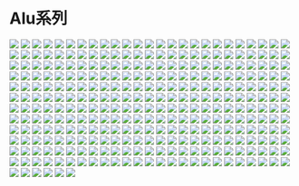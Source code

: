 # Alu系列

![](https://cdn.jsdelivr.net/gh/2x-ercha/twikoo-magic/image/alu/1.png)
![](https://cdn.jsdelivr.net/gh/2x-ercha/twikoo-magic/image/alu/10.png)
![](https://cdn.jsdelivr.net/gh/2x-ercha/twikoo-magic/image/alu/100.png)
![](https://cdn.jsdelivr.net/gh/2x-ercha/twikoo-magic/image/alu/101.png)
![](https://cdn.jsdelivr.net/gh/2x-ercha/twikoo-magic/image/alu/102.png)
![](https://cdn.jsdelivr.net/gh/2x-ercha/twikoo-magic/image/alu/103.png)
![](https://cdn.jsdelivr.net/gh/2x-ercha/twikoo-magic/image/alu/104.png)
![](https://cdn.jsdelivr.net/gh/2x-ercha/twikoo-magic/image/alu/105.png)
![](https://cdn.jsdelivr.net/gh/2x-ercha/twikoo-magic/image/alu/106.png)
![](https://cdn.jsdelivr.net/gh/2x-ercha/twikoo-magic/image/alu/107.png)
![](https://cdn.jsdelivr.net/gh/2x-ercha/twikoo-magic/image/alu/108.png)
![](https://cdn.jsdelivr.net/gh/2x-ercha/twikoo-magic/image/alu/109.png)
![](https://cdn.jsdelivr.net/gh/2x-ercha/twikoo-magic/image/alu/11.png)
![](https://cdn.jsdelivr.net/gh/2x-ercha/twikoo-magic/image/alu/110.png)
![](https://cdn.jsdelivr.net/gh/2x-ercha/twikoo-magic/image/alu/111.png)
![](https://cdn.jsdelivr.net/gh/2x-ercha/twikoo-magic/image/alu/112.png)
![](https://cdn.jsdelivr.net/gh/2x-ercha/twikoo-magic/image/alu/113.png)
![](https://cdn.jsdelivr.net/gh/2x-ercha/twikoo-magic/image/alu/114.png)
![](https://cdn.jsdelivr.net/gh/2x-ercha/twikoo-magic/image/alu/115.png)
![](https://cdn.jsdelivr.net/gh/2x-ercha/twikoo-magic/image/alu/116.png)
![](https://cdn.jsdelivr.net/gh/2x-ercha/twikoo-magic/image/alu/117.png)
![](https://cdn.jsdelivr.net/gh/2x-ercha/twikoo-magic/image/alu/118.png)
![](https://cdn.jsdelivr.net/gh/2x-ercha/twikoo-magic/image/alu/119.png)
![](https://cdn.jsdelivr.net/gh/2x-ercha/twikoo-magic/image/alu/12.png)
![](https://cdn.jsdelivr.net/gh/2x-ercha/twikoo-magic/image/alu/120.png)
![](https://cdn.jsdelivr.net/gh/2x-ercha/twikoo-magic/image/alu/121.png)
![](https://cdn.jsdelivr.net/gh/2x-ercha/twikoo-magic/image/alu/122.png)
![](https://cdn.jsdelivr.net/gh/2x-ercha/twikoo-magic/image/alu/123.png)
![](https://cdn.jsdelivr.net/gh/2x-ercha/twikoo-magic/image/alu/124.png)
![](https://cdn.jsdelivr.net/gh/2x-ercha/twikoo-magic/image/alu/125.png)
![](https://cdn.jsdelivr.net/gh/2x-ercha/twikoo-magic/image/alu/126.png)
![](https://cdn.jsdelivr.net/gh/2x-ercha/twikoo-magic/image/alu/127.png)
![](https://cdn.jsdelivr.net/gh/2x-ercha/twikoo-magic/image/alu/128.png)
![](https://cdn.jsdelivr.net/gh/2x-ercha/twikoo-magic/image/alu/129.png)
![](https://cdn.jsdelivr.net/gh/2x-ercha/twikoo-magic/image/alu/13.png)
![](https://cdn.jsdelivr.net/gh/2x-ercha/twikoo-magic/image/alu/130.png)
![](https://cdn.jsdelivr.net/gh/2x-ercha/twikoo-magic/image/alu/131.png)
![](https://cdn.jsdelivr.net/gh/2x-ercha/twikoo-magic/image/alu/132.png)
![](https://cdn.jsdelivr.net/gh/2x-ercha/twikoo-magic/image/alu/133.png)
![](https://cdn.jsdelivr.net/gh/2x-ercha/twikoo-magic/image/alu/134.png)
![](https://cdn.jsdelivr.net/gh/2x-ercha/twikoo-magic/image/alu/135.png)
![](https://cdn.jsdelivr.net/gh/2x-ercha/twikoo-magic/image/alu/136.png)
![](https://cdn.jsdelivr.net/gh/2x-ercha/twikoo-magic/image/alu/137.png)
![](https://cdn.jsdelivr.net/gh/2x-ercha/twikoo-magic/image/alu/138.png)
![](https://cdn.jsdelivr.net/gh/2x-ercha/twikoo-magic/image/alu/139.png)
![](https://cdn.jsdelivr.net/gh/2x-ercha/twikoo-magic/image/alu/14.png)
![](https://cdn.jsdelivr.net/gh/2x-ercha/twikoo-magic/image/alu/140.png)
![](https://cdn.jsdelivr.net/gh/2x-ercha/twikoo-magic/image/alu/141.png)
![](https://cdn.jsdelivr.net/gh/2x-ercha/twikoo-magic/image/alu/142.png)
![](https://cdn.jsdelivr.net/gh/2x-ercha/twikoo-magic/image/alu/143.png)
![](https://cdn.jsdelivr.net/gh/2x-ercha/twikoo-magic/image/alu/144.png)
![](https://cdn.jsdelivr.net/gh/2x-ercha/twikoo-magic/image/alu/145.png)
![](https://cdn.jsdelivr.net/gh/2x-ercha/twikoo-magic/image/alu/146.png)
![](https://cdn.jsdelivr.net/gh/2x-ercha/twikoo-magic/image/alu/147.png)
![](https://cdn.jsdelivr.net/gh/2x-ercha/twikoo-magic/image/alu/148.png)
![](https://cdn.jsdelivr.net/gh/2x-ercha/twikoo-magic/image/alu/149.png)
![](https://cdn.jsdelivr.net/gh/2x-ercha/twikoo-magic/image/alu/15.png)
![](https://cdn.jsdelivr.net/gh/2x-ercha/twikoo-magic/image/alu/150.png)
![](https://cdn.jsdelivr.net/gh/2x-ercha/twikoo-magic/image/alu/151.png)
![](https://cdn.jsdelivr.net/gh/2x-ercha/twikoo-magic/image/alu/152.png)
![](https://cdn.jsdelivr.net/gh/2x-ercha/twikoo-magic/image/alu/153.png)
![](https://cdn.jsdelivr.net/gh/2x-ercha/twikoo-magic/image/alu/154.png)
![](https://cdn.jsdelivr.net/gh/2x-ercha/twikoo-magic/image/alu/155.png)
![](https://cdn.jsdelivr.net/gh/2x-ercha/twikoo-magic/image/alu/156.png)
![](https://cdn.jsdelivr.net/gh/2x-ercha/twikoo-magic/image/alu/157.png)
![](https://cdn.jsdelivr.net/gh/2x-ercha/twikoo-magic/image/alu/158.png)
![](https://cdn.jsdelivr.net/gh/2x-ercha/twikoo-magic/image/alu/159.png)
![](https://cdn.jsdelivr.net/gh/2x-ercha/twikoo-magic/image/alu/16.png)
![](https://cdn.jsdelivr.net/gh/2x-ercha/twikoo-magic/image/alu/160.png)
![](https://cdn.jsdelivr.net/gh/2x-ercha/twikoo-magic/image/alu/161.png)
![](https://cdn.jsdelivr.net/gh/2x-ercha/twikoo-magic/image/alu/162.png)
![](https://cdn.jsdelivr.net/gh/2x-ercha/twikoo-magic/image/alu/163.png)
![](https://cdn.jsdelivr.net/gh/2x-ercha/twikoo-magic/image/alu/164.png)
![](https://cdn.jsdelivr.net/gh/2x-ercha/twikoo-magic/image/alu/165.png)
![](https://cdn.jsdelivr.net/gh/2x-ercha/twikoo-magic/image/alu/166.png)
![](https://cdn.jsdelivr.net/gh/2x-ercha/twikoo-magic/image/alu/167.png)
![](https://cdn.jsdelivr.net/gh/2x-ercha/twikoo-magic/image/alu/168.png)
![](https://cdn.jsdelivr.net/gh/2x-ercha/twikoo-magic/image/alu/169.png)
![](https://cdn.jsdelivr.net/gh/2x-ercha/twikoo-magic/image/alu/17.png)
![](https://cdn.jsdelivr.net/gh/2x-ercha/twikoo-magic/image/alu/170.png)
![](https://cdn.jsdelivr.net/gh/2x-ercha/twikoo-magic/image/alu/171.png)
![](https://cdn.jsdelivr.net/gh/2x-ercha/twikoo-magic/image/alu/172.png)
![](https://cdn.jsdelivr.net/gh/2x-ercha/twikoo-magic/image/alu/173.png)
![](https://cdn.jsdelivr.net/gh/2x-ercha/twikoo-magic/image/alu/174.png)
![](https://cdn.jsdelivr.net/gh/2x-ercha/twikoo-magic/image/alu/175.png)
![](https://cdn.jsdelivr.net/gh/2x-ercha/twikoo-magic/image/alu/176.png)
![](https://cdn.jsdelivr.net/gh/2x-ercha/twikoo-magic/image/alu/177.png)
![](https://cdn.jsdelivr.net/gh/2x-ercha/twikoo-magic/image/alu/178.png)
![](https://cdn.jsdelivr.net/gh/2x-ercha/twikoo-magic/image/alu/179.png)
![](https://cdn.jsdelivr.net/gh/2x-ercha/twikoo-magic/image/alu/18.png)
![](https://cdn.jsdelivr.net/gh/2x-ercha/twikoo-magic/image/alu/180.png)
![](https://cdn.jsdelivr.net/gh/2x-ercha/twikoo-magic/image/alu/181.png)
![](https://cdn.jsdelivr.net/gh/2x-ercha/twikoo-magic/image/alu/182.png)
![](https://cdn.jsdelivr.net/gh/2x-ercha/twikoo-magic/image/alu/183.png)
![](https://cdn.jsdelivr.net/gh/2x-ercha/twikoo-magic/image/alu/184.png)
![](https://cdn.jsdelivr.net/gh/2x-ercha/twikoo-magic/image/alu/185.png)
![](https://cdn.jsdelivr.net/gh/2x-ercha/twikoo-magic/image/alu/186.png)
![](https://cdn.jsdelivr.net/gh/2x-ercha/twikoo-magic/image/alu/187.png)
![](https://cdn.jsdelivr.net/gh/2x-ercha/twikoo-magic/image/alu/188.png)
![](https://cdn.jsdelivr.net/gh/2x-ercha/twikoo-magic/image/alu/189.png)
![](https://cdn.jsdelivr.net/gh/2x-ercha/twikoo-magic/image/alu/19.png)
![](https://cdn.jsdelivr.net/gh/2x-ercha/twikoo-magic/image/alu/190.png)
![](https://cdn.jsdelivr.net/gh/2x-ercha/twikoo-magic/image/alu/191.png)
![](https://cdn.jsdelivr.net/gh/2x-ercha/twikoo-magic/image/alu/192.png)
![](https://cdn.jsdelivr.net/gh/2x-ercha/twikoo-magic/image/alu/193.png)
![](https://cdn.jsdelivr.net/gh/2x-ercha/twikoo-magic/image/alu/194.png)
![](https://cdn.jsdelivr.net/gh/2x-ercha/twikoo-magic/image/alu/195.png)
![](https://cdn.jsdelivr.net/gh/2x-ercha/twikoo-magic/image/alu/196.png)
![](https://cdn.jsdelivr.net/gh/2x-ercha/twikoo-magic/image/alu/197.png)
![](https://cdn.jsdelivr.net/gh/2x-ercha/twikoo-magic/image/alu/198.png)
![](https://cdn.jsdelivr.net/gh/2x-ercha/twikoo-magic/image/alu/199.png)
![](https://cdn.jsdelivr.net/gh/2x-ercha/twikoo-magic/image/alu/2.png)
![](https://cdn.jsdelivr.net/gh/2x-ercha/twikoo-magic/image/alu/20.png)
![](https://cdn.jsdelivr.net/gh/2x-ercha/twikoo-magic/image/alu/200.png)
![](https://cdn.jsdelivr.net/gh/2x-ercha/twikoo-magic/image/alu/201.png)
![](https://cdn.jsdelivr.net/gh/2x-ercha/twikoo-magic/image/alu/202.png)
![](https://cdn.jsdelivr.net/gh/2x-ercha/twikoo-magic/image/alu/203.png)
![](https://cdn.jsdelivr.net/gh/2x-ercha/twikoo-magic/image/alu/204.png)
![](https://cdn.jsdelivr.net/gh/2x-ercha/twikoo-magic/image/alu/205.png)
![](https://cdn.jsdelivr.net/gh/2x-ercha/twikoo-magic/image/alu/206.png)
![](https://cdn.jsdelivr.net/gh/2x-ercha/twikoo-magic/image/alu/207.png)
![](https://cdn.jsdelivr.net/gh/2x-ercha/twikoo-magic/image/alu/208.png)
![](https://cdn.jsdelivr.net/gh/2x-ercha/twikoo-magic/image/alu/209.png)
![](https://cdn.jsdelivr.net/gh/2x-ercha/twikoo-magic/image/alu/21.png)
![](https://cdn.jsdelivr.net/gh/2x-ercha/twikoo-magic/image/alu/210.png)
![](https://cdn.jsdelivr.net/gh/2x-ercha/twikoo-magic/image/alu/211.png)
![](https://cdn.jsdelivr.net/gh/2x-ercha/twikoo-magic/image/alu/212.png)
![](https://cdn.jsdelivr.net/gh/2x-ercha/twikoo-magic/image/alu/213.png)
![](https://cdn.jsdelivr.net/gh/2x-ercha/twikoo-magic/image/alu/214.png)
![](https://cdn.jsdelivr.net/gh/2x-ercha/twikoo-magic/image/alu/215.png)
![](https://cdn.jsdelivr.net/gh/2x-ercha/twikoo-magic/image/alu/216.png)
![](https://cdn.jsdelivr.net/gh/2x-ercha/twikoo-magic/image/alu/217.png)
![](https://cdn.jsdelivr.net/gh/2x-ercha/twikoo-magic/image/alu/218.png)
![](https://cdn.jsdelivr.net/gh/2x-ercha/twikoo-magic/image/alu/219.png)
![](https://cdn.jsdelivr.net/gh/2x-ercha/twikoo-magic/image/alu/22.png)
![](https://cdn.jsdelivr.net/gh/2x-ercha/twikoo-magic/image/alu/220.png)
![](https://cdn.jsdelivr.net/gh/2x-ercha/twikoo-magic/image/alu/221.png)
![](https://cdn.jsdelivr.net/gh/2x-ercha/twikoo-magic/image/alu/222.png)
![](https://cdn.jsdelivr.net/gh/2x-ercha/twikoo-magic/image/alu/223.png)
![](https://cdn.jsdelivr.net/gh/2x-ercha/twikoo-magic/image/alu/224.png)
![](https://cdn.jsdelivr.net/gh/2x-ercha/twikoo-magic/image/alu/225.png)
![](https://cdn.jsdelivr.net/gh/2x-ercha/twikoo-magic/image/alu/226.png)
![](https://cdn.jsdelivr.net/gh/2x-ercha/twikoo-magic/image/alu/227.png)
![](https://cdn.jsdelivr.net/gh/2x-ercha/twikoo-magic/image/alu/228.png)
![](https://cdn.jsdelivr.net/gh/2x-ercha/twikoo-magic/image/alu/229.png)
![](https://cdn.jsdelivr.net/gh/2x-ercha/twikoo-magic/image/alu/23.png)
![](https://cdn.jsdelivr.net/gh/2x-ercha/twikoo-magic/image/alu/230.png)
![](https://cdn.jsdelivr.net/gh/2x-ercha/twikoo-magic/image/alu/231.png)
![](https://cdn.jsdelivr.net/gh/2x-ercha/twikoo-magic/image/alu/232.png)
![](https://cdn.jsdelivr.net/gh/2x-ercha/twikoo-magic/image/alu/233.png)
![](https://cdn.jsdelivr.net/gh/2x-ercha/twikoo-magic/image/alu/234.png)
![](https://cdn.jsdelivr.net/gh/2x-ercha/twikoo-magic/image/alu/235.png)
![](https://cdn.jsdelivr.net/gh/2x-ercha/twikoo-magic/image/alu/236.png)
![](https://cdn.jsdelivr.net/gh/2x-ercha/twikoo-magic/image/alu/237.png)
![](https://cdn.jsdelivr.net/gh/2x-ercha/twikoo-magic/image/alu/238.png)
![](https://cdn.jsdelivr.net/gh/2x-ercha/twikoo-magic/image/alu/239.png)
![](https://cdn.jsdelivr.net/gh/2x-ercha/twikoo-magic/image/alu/24.png)
![](https://cdn.jsdelivr.net/gh/2x-ercha/twikoo-magic/image/alu/240.png)
![](https://cdn.jsdelivr.net/gh/2x-ercha/twikoo-magic/image/alu/241.png)
![](https://cdn.jsdelivr.net/gh/2x-ercha/twikoo-magic/image/alu/242.png)
![](https://cdn.jsdelivr.net/gh/2x-ercha/twikoo-magic/image/alu/243.png)
![](https://cdn.jsdelivr.net/gh/2x-ercha/twikoo-magic/image/alu/244.png)
![](https://cdn.jsdelivr.net/gh/2x-ercha/twikoo-magic/image/alu/245.png)
![](https://cdn.jsdelivr.net/gh/2x-ercha/twikoo-magic/image/alu/246.png)
![](https://cdn.jsdelivr.net/gh/2x-ercha/twikoo-magic/image/alu/247.png)
![](https://cdn.jsdelivr.net/gh/2x-ercha/twikoo-magic/image/alu/248.png)
![](https://cdn.jsdelivr.net/gh/2x-ercha/twikoo-magic/image/alu/249.png)
![](https://cdn.jsdelivr.net/gh/2x-ercha/twikoo-magic/image/alu/25.png)
![](https://cdn.jsdelivr.net/gh/2x-ercha/twikoo-magic/image/alu/250.png)
![](https://cdn.jsdelivr.net/gh/2x-ercha/twikoo-magic/image/alu/251.png)
![](https://cdn.jsdelivr.net/gh/2x-ercha/twikoo-magic/image/alu/252.png)
![](https://cdn.jsdelivr.net/gh/2x-ercha/twikoo-magic/image/alu/253.png)
![](https://cdn.jsdelivr.net/gh/2x-ercha/twikoo-magic/image/alu/254.png)
![](https://cdn.jsdelivr.net/gh/2x-ercha/twikoo-magic/image/alu/255.png)
![](https://cdn.jsdelivr.net/gh/2x-ercha/twikoo-magic/image/alu/256.png)
![](https://cdn.jsdelivr.net/gh/2x-ercha/twikoo-magic/image/alu/257.png)
![](https://cdn.jsdelivr.net/gh/2x-ercha/twikoo-magic/image/alu/258.png)
![](https://cdn.jsdelivr.net/gh/2x-ercha/twikoo-magic/image/alu/259.png)
![](https://cdn.jsdelivr.net/gh/2x-ercha/twikoo-magic/image/alu/26.png)
![](https://cdn.jsdelivr.net/gh/2x-ercha/twikoo-magic/image/alu/260.png)
![](https://cdn.jsdelivr.net/gh/2x-ercha/twikoo-magic/image/alu/261.png)
![](https://cdn.jsdelivr.net/gh/2x-ercha/twikoo-magic/image/alu/262.png)
![](https://cdn.jsdelivr.net/gh/2x-ercha/twikoo-magic/image/alu/263.png)
![](https://cdn.jsdelivr.net/gh/2x-ercha/twikoo-magic/image/alu/264.png)
![](https://cdn.jsdelivr.net/gh/2x-ercha/twikoo-magic/image/alu/265.png)
![](https://cdn.jsdelivr.net/gh/2x-ercha/twikoo-magic/image/alu/266.png)
![](https://cdn.jsdelivr.net/gh/2x-ercha/twikoo-magic/image/alu/267.png)
![](https://cdn.jsdelivr.net/gh/2x-ercha/twikoo-magic/image/alu/268.png)
![](https://cdn.jsdelivr.net/gh/2x-ercha/twikoo-magic/image/alu/269.png)
![](https://cdn.jsdelivr.net/gh/2x-ercha/twikoo-magic/image/alu/27.png)
![](https://cdn.jsdelivr.net/gh/2x-ercha/twikoo-magic/image/alu/270.png)
![](https://cdn.jsdelivr.net/gh/2x-ercha/twikoo-magic/image/alu/271.png)
![](https://cdn.jsdelivr.net/gh/2x-ercha/twikoo-magic/image/alu/272.png)
![](https://cdn.jsdelivr.net/gh/2x-ercha/twikoo-magic/image/alu/273.png)
![](https://cdn.jsdelivr.net/gh/2x-ercha/twikoo-magic/image/alu/274.png)
![](https://cdn.jsdelivr.net/gh/2x-ercha/twikoo-magic/image/alu/275.png)
![](https://cdn.jsdelivr.net/gh/2x-ercha/twikoo-magic/image/alu/276.png)
![](https://cdn.jsdelivr.net/gh/2x-ercha/twikoo-magic/image/alu/277.png)
![](https://cdn.jsdelivr.net/gh/2x-ercha/twikoo-magic/image/alu/278.png)
![](https://cdn.jsdelivr.net/gh/2x-ercha/twikoo-magic/image/alu/279.png)
![](https://cdn.jsdelivr.net/gh/2x-ercha/twikoo-magic/image/alu/28.png)
![](https://cdn.jsdelivr.net/gh/2x-ercha/twikoo-magic/image/alu/280.png)
![](https://cdn.jsdelivr.net/gh/2x-ercha/twikoo-magic/image/alu/281.png)
![](https://cdn.jsdelivr.net/gh/2x-ercha/twikoo-magic/image/alu/282.png)
![](https://cdn.jsdelivr.net/gh/2x-ercha/twikoo-magic/image/alu/283.png)
![](https://cdn.jsdelivr.net/gh/2x-ercha/twikoo-magic/image/alu/284.png)
![](https://cdn.jsdelivr.net/gh/2x-ercha/twikoo-magic/image/alu/285.png)
![](https://cdn.jsdelivr.net/gh/2x-ercha/twikoo-magic/image/alu/286.png)
![](https://cdn.jsdelivr.net/gh/2x-ercha/twikoo-magic/image/alu/287.png)
![](https://cdn.jsdelivr.net/gh/2x-ercha/twikoo-magic/image/alu/288.png)
![](https://cdn.jsdelivr.net/gh/2x-ercha/twikoo-magic/image/alu/289.png)
![](https://cdn.jsdelivr.net/gh/2x-ercha/twikoo-magic/image/alu/29.png)
![](https://cdn.jsdelivr.net/gh/2x-ercha/twikoo-magic/image/alu/290.png)
![](https://cdn.jsdelivr.net/gh/2x-ercha/twikoo-magic/image/alu/291.png)
![](https://cdn.jsdelivr.net/gh/2x-ercha/twikoo-magic/image/alu/292.png)
![](https://cdn.jsdelivr.net/gh/2x-ercha/twikoo-magic/image/alu/293.png)
![](https://cdn.jsdelivr.net/gh/2x-ercha/twikoo-magic/image/alu/294.png)
![](https://cdn.jsdelivr.net/gh/2x-ercha/twikoo-magic/image/alu/295.png)
![](https://cdn.jsdelivr.net/gh/2x-ercha/twikoo-magic/image/alu/296.png)
![](https://cdn.jsdelivr.net/gh/2x-ercha/twikoo-magic/image/alu/297.png)
![](https://cdn.jsdelivr.net/gh/2x-ercha/twikoo-magic/image/alu/298.png)
![](https://cdn.jsdelivr.net/gh/2x-ercha/twikoo-magic/image/alu/299.png)
![](https://cdn.jsdelivr.net/gh/2x-ercha/twikoo-magic/image/alu/3.png)
![](https://cdn.jsdelivr.net/gh/2x-ercha/twikoo-magic/image/alu/30.png)
![](https://cdn.jsdelivr.net/gh/2x-ercha/twikoo-magic/image/alu/300.png)
![](https://cdn.jsdelivr.net/gh/2x-ercha/twikoo-magic/image/alu/301.png)
![](https://cdn.jsdelivr.net/gh/2x-ercha/twikoo-magic/image/alu/302.png)
![](https://cdn.jsdelivr.net/gh/2x-ercha/twikoo-magic/image/alu/303.png)
![](https://cdn.jsdelivr.net/gh/2x-ercha/twikoo-magic/image/alu/304.png)
![](https://cdn.jsdelivr.net/gh/2x-ercha/twikoo-magic/image/alu/305.png)
![](https://cdn.jsdelivr.net/gh/2x-ercha/twikoo-magic/image/alu/306.png)
![](https://cdn.jsdelivr.net/gh/2x-ercha/twikoo-magic/image/alu/31.png)
![](https://cdn.jsdelivr.net/gh/2x-ercha/twikoo-magic/image/alu/32.png)
![](https://cdn.jsdelivr.net/gh/2x-ercha/twikoo-magic/image/alu/33.png)
![](https://cdn.jsdelivr.net/gh/2x-ercha/twikoo-magic/image/alu/34.png)
![](https://cdn.jsdelivr.net/gh/2x-ercha/twikoo-magic/image/alu/35.png)
![](https://cdn.jsdelivr.net/gh/2x-ercha/twikoo-magic/image/alu/36.png)
![](https://cdn.jsdelivr.net/gh/2x-ercha/twikoo-magic/image/alu/37.png)
![](https://cdn.jsdelivr.net/gh/2x-ercha/twikoo-magic/image/alu/38.png)
![](https://cdn.jsdelivr.net/gh/2x-ercha/twikoo-magic/image/alu/39.png)
![](https://cdn.jsdelivr.net/gh/2x-ercha/twikoo-magic/image/alu/4.png)
![](https://cdn.jsdelivr.net/gh/2x-ercha/twikoo-magic/image/alu/40.png)
![](https://cdn.jsdelivr.net/gh/2x-ercha/twikoo-magic/image/alu/41.png)
![](https://cdn.jsdelivr.net/gh/2x-ercha/twikoo-magic/image/alu/42.png)
![](https://cdn.jsdelivr.net/gh/2x-ercha/twikoo-magic/image/alu/43.png)
![](https://cdn.jsdelivr.net/gh/2x-ercha/twikoo-magic/image/alu/44.png)
![](https://cdn.jsdelivr.net/gh/2x-ercha/twikoo-magic/image/alu/45.png)
![](https://cdn.jsdelivr.net/gh/2x-ercha/twikoo-magic/image/alu/46.png)
![](https://cdn.jsdelivr.net/gh/2x-ercha/twikoo-magic/image/alu/47.png)
![](https://cdn.jsdelivr.net/gh/2x-ercha/twikoo-magic/image/alu/48.png)
![](https://cdn.jsdelivr.net/gh/2x-ercha/twikoo-magic/image/alu/49.png)
![](https://cdn.jsdelivr.net/gh/2x-ercha/twikoo-magic/image/alu/5.png)
![](https://cdn.jsdelivr.net/gh/2x-ercha/twikoo-magic/image/alu/50.png)
![](https://cdn.jsdelivr.net/gh/2x-ercha/twikoo-magic/image/alu/51.png)
![](https://cdn.jsdelivr.net/gh/2x-ercha/twikoo-magic/image/alu/52.png)
![](https://cdn.jsdelivr.net/gh/2x-ercha/twikoo-magic/image/alu/53.png)
![](https://cdn.jsdelivr.net/gh/2x-ercha/twikoo-magic/image/alu/54.png)
![](https://cdn.jsdelivr.net/gh/2x-ercha/twikoo-magic/image/alu/55.png)
![](https://cdn.jsdelivr.net/gh/2x-ercha/twikoo-magic/image/alu/56.png)
![](https://cdn.jsdelivr.net/gh/2x-ercha/twikoo-magic/image/alu/57.png)
![](https://cdn.jsdelivr.net/gh/2x-ercha/twikoo-magic/image/alu/58.png)
![](https://cdn.jsdelivr.net/gh/2x-ercha/twikoo-magic/image/alu/59.png)
![](https://cdn.jsdelivr.net/gh/2x-ercha/twikoo-magic/image/alu/6.png)
![](https://cdn.jsdelivr.net/gh/2x-ercha/twikoo-magic/image/alu/60.png)
![](https://cdn.jsdelivr.net/gh/2x-ercha/twikoo-magic/image/alu/61.png)
![](https://cdn.jsdelivr.net/gh/2x-ercha/twikoo-magic/image/alu/62.png)
![](https://cdn.jsdelivr.net/gh/2x-ercha/twikoo-magic/image/alu/63.png)
![](https://cdn.jsdelivr.net/gh/2x-ercha/twikoo-magic/image/alu/64.png)
![](https://cdn.jsdelivr.net/gh/2x-ercha/twikoo-magic/image/alu/65.png)
![](https://cdn.jsdelivr.net/gh/2x-ercha/twikoo-magic/image/alu/66.png)
![](https://cdn.jsdelivr.net/gh/2x-ercha/twikoo-magic/image/alu/67.png)
![](https://cdn.jsdelivr.net/gh/2x-ercha/twikoo-magic/image/alu/68.png)
![](https://cdn.jsdelivr.net/gh/2x-ercha/twikoo-magic/image/alu/69.png)
![](https://cdn.jsdelivr.net/gh/2x-ercha/twikoo-magic/image/alu/7.png)
![](https://cdn.jsdelivr.net/gh/2x-ercha/twikoo-magic/image/alu/70.png)
![](https://cdn.jsdelivr.net/gh/2x-ercha/twikoo-magic/image/alu/71.png)
![](https://cdn.jsdelivr.net/gh/2x-ercha/twikoo-magic/image/alu/72.png)
![](https://cdn.jsdelivr.net/gh/2x-ercha/twikoo-magic/image/alu/73.png)
![](https://cdn.jsdelivr.net/gh/2x-ercha/twikoo-magic/image/alu/74.png)
![](https://cdn.jsdelivr.net/gh/2x-ercha/twikoo-magic/image/alu/75.png)
![](https://cdn.jsdelivr.net/gh/2x-ercha/twikoo-magic/image/alu/76.png)
![](https://cdn.jsdelivr.net/gh/2x-ercha/twikoo-magic/image/alu/77.png)
![](https://cdn.jsdelivr.net/gh/2x-ercha/twikoo-magic/image/alu/78.png)
![](https://cdn.jsdelivr.net/gh/2x-ercha/twikoo-magic/image/alu/79.png)
![](https://cdn.jsdelivr.net/gh/2x-ercha/twikoo-magic/image/alu/8.png)
![](https://cdn.jsdelivr.net/gh/2x-ercha/twikoo-magic/image/alu/80.png)
![](https://cdn.jsdelivr.net/gh/2x-ercha/twikoo-magic/image/alu/81.png)
![](https://cdn.jsdelivr.net/gh/2x-ercha/twikoo-magic/image/alu/82.png)
![](https://cdn.jsdelivr.net/gh/2x-ercha/twikoo-magic/image/alu/83.png)
![](https://cdn.jsdelivr.net/gh/2x-ercha/twikoo-magic/image/alu/84.png)
![](https://cdn.jsdelivr.net/gh/2x-ercha/twikoo-magic/image/alu/85.png)
![](https://cdn.jsdelivr.net/gh/2x-ercha/twikoo-magic/image/alu/86.png)
![](https://cdn.jsdelivr.net/gh/2x-ercha/twikoo-magic/image/alu/87.png)
![](https://cdn.jsdelivr.net/gh/2x-ercha/twikoo-magic/image/alu/88.png)
![](https://cdn.jsdelivr.net/gh/2x-ercha/twikoo-magic/image/alu/89.png)
![](https://cdn.jsdelivr.net/gh/2x-ercha/twikoo-magic/image/alu/9.png)
![](https://cdn.jsdelivr.net/gh/2x-ercha/twikoo-magic/image/alu/90.png)
![](https://cdn.jsdelivr.net/gh/2x-ercha/twikoo-magic/image/alu/91.png)
![](https://cdn.jsdelivr.net/gh/2x-ercha/twikoo-magic/image/alu/92.png)
![](https://cdn.jsdelivr.net/gh/2x-ercha/twikoo-magic/image/alu/93.png)
![](https://cdn.jsdelivr.net/gh/2x-ercha/twikoo-magic/image/alu/94.png)
![](https://cdn.jsdelivr.net/gh/2x-ercha/twikoo-magic/image/alu/95.png)
![](https://cdn.jsdelivr.net/gh/2x-ercha/twikoo-magic/image/alu/96.png)
![](https://cdn.jsdelivr.net/gh/2x-ercha/twikoo-magic/image/alu/97.png)
![](https://cdn.jsdelivr.net/gh/2x-ercha/twikoo-magic/image/alu/98.png)
![](https://cdn.jsdelivr.net/gh/2x-ercha/twikoo-magic/image/alu/99.png)
